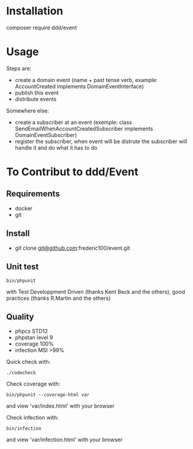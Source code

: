 # Installation

composer require ddd/event

# Usage

Steps are:
* create a domain event (name + past tense verb, example: AccountCreated implements DomainEventInterface)
* publish this event
* distribute events

Somewhere else:
* create a subscriber at an event (exemple: class SendEmailWhenAccountCreatedSubscriber implements DomainEventSubscriber)
* register the subscriber, when event will be distrute the subscriber will handle it and do what it has to do

# To Contribut to ddd/Event

## Requirements

* docker
* git

## Install

* git clone git@github.com:frederic100/event.git

## Unit test

```console
bin/phpunit
```

with Test Developpment Driven (thanks Kent Beck and the others), good practices (thanks R.Martin and the others)

## Quality

* phpcs STD12
* phpstan level 9
* coverage 100%
* infection MSI >99%

Quick check with:
```console
./codecheck
```

Check coverage with:
```console
bin/phpunit --coverage-html var
```
and view 'var/index.html' with your browser

Check infection with:
```console
bin/infection
```
and view 'var/infection.html' with your browser